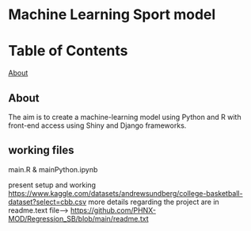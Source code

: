 # Machine Learning Sport model

# Table of Contents
[About](#About)

## About
The aim is to create a machine-learning model using Python and R with front-end access using Shiny and Django frameworks. 

## working files
main.R & mainPython.ipynb

present setup and working https://www.kaggle.com/datasets/andrewsundberg/college-basketball-dataset?select=cbb.csv
more details regarding the project are in readme.text file-->  https://github.com/PHNX-MOD/Regression_SB/blob/main/readme.txt
